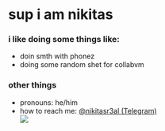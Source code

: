 # sup i am nikitas

### i like doing some things like:

- doin smth with phonez
- doing some random shet for collabvm

### other things

- pronouns: he/him
- how to reach me: [@nikitasr3al (Telegram)](https://t.me/nikitasr3al) <br>
![](https://komarev.com/ghpvc/?username=zanikitas)

